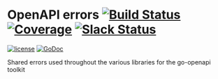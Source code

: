 # OpenAPI errors [![Build Status](https://ci.vmware.run/api/badges/go-openapi/errors/status.svg)](https://ci.vmware.run/go-openapi/errors) [![Coverage](https://coverage.vmware.run/badges/go-openapi/errors/coverage.svg)](https://coverage.vmware.run/go-openapi/errors) [![Slack Status](https://slackin.goswagger.io/badge.svg)](https://slackin.goswagger.io)

[![license](http://img.shields.io/badge/license-Apache%20v2-orange.svg)](https://raw.githubusercontent.com/go-openapi/errors/master/LICENSE) [![GoDoc](https://godoc.org/github.com/go-openapi/errors?status.svg)](http://godoc.org/github.com/go-openapi/errors)

Shared errors used throughout the various libraries for the go-openapi toolkit